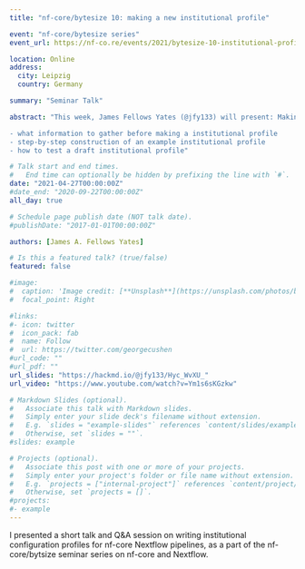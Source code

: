 ```yaml
---
title: "nf-core/bytesize 10: making a new institutional profile"

event: "nf-core/bytesize series"
event_url: https://nf-co.re/events/2021/bytesize-10-institutional-profiles

location: Online
address:
  city: Leipzig
  country: Germany

summary: "Seminar Talk"

abstract: "This week, James Fellows Yates (@jfy133) will present: Making a new institutional profile This will cover:

- what information to gather before making a institutional profile
- step-by-step construction of an example institutional profile
- how to test a draft institutional profile"

# Talk start and end times.
#   End time can optionally be hidden by prefixing the line with `#`.
date: "2021-04-27T00:00:00Z"
#date_end: "2020-09-22T00:00:00Z"
all_day: true

# Schedule page publish date (NOT talk date).
#publishDate: "2017-01-01T00:00:00Z"

authors: [James A. Fellows Yates]

# Is this a featured talk? (true/false)
featured: false

#image:
#  caption: 'Image credit: [**Unsplash**](https://unsplash.com/photos/bzdhc5b3Bxs)'
#  focal_point: Right

#links:
#- icon: twitter
#  icon_pack: fab
#  name: Follow
#  url: https://twitter.com/georgecushen
#url_code: ""
#url_pdf: ""
url_slides: "https://hackmd.io/@jfy133/Hyc_WvXU_"
url_video: "https://www.youtube.com/watch?v=Ym1s6sKGzkw"

# Markdown Slides (optional).
#   Associate this talk with Markdown slides.
#   Simply enter your slide deck's filename without extension.
#   E.g. `slides = "example-slides"` references `content/slides/example-slides.md`.
#   Otherwise, set `slides = ""`.
#slides: example

# Projects (optional).
#   Associate this post with one or more of your projects.
#   Simply enter your project's folder or file name without extension.
#   E.g. `projects = ["internal-project"]` references `content/project/deep-learning/index.md`.
#   Otherwise, set `projects = []`.
#projects:
#- example
---
```


I presented a short talk and Q&A session on writing institutional configuration profiles for nf-core Nextflow pipelines, as a part of the nf-core/bytsize seminar series on nf-core and Nextflow.
